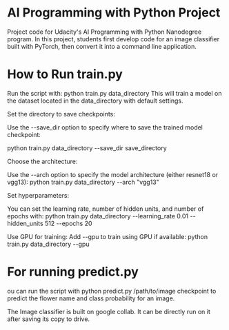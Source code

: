 # AI Programming with Python Project

Project code for Udacity's AI Programming with Python Nanodegree program. In this project, students first develop code for an image classifier built with PyTorch, then convert it into a command line application.


# How to Run train.py

Run the script with:
python train.py data_directory
This will train a model on the dataset located in the data_directory with default settings.

Set the directory to save checkpoints:

Use the --save_dir option to specify where to save the trained model checkpoint:

python train.py data_directory --save_dir save_directory

Choose the architecture:

Use the --arch option to specify the model architecture (either resnet18 or vgg13):
python train.py data_directory --arch "vgg13"

Set hyperparameters:

You can set the learning rate, number of hidden units, and number of epochs with:
python train.py data_directory --learning_rate 0.01 --hidden_units 512 --epochs 20

Use GPU for training:
Add --gpu to train using GPU if available:
python train.py data_directory --gpu

# For running predict.py
ou can run the script with python predict.py /path/to/image checkpoint to predict the flower name and class probability for an image.

The Image classifier is built on google collab. It can be directly run on it after saving its copy to drive.